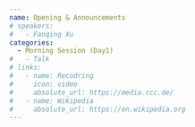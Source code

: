 ```yaml
---
name: Opening & Announcements
# speakers:
#   - Fanqing Xu
categories:
  - Morning Session (Day1)
#   - Talk
# links:
#   - name: Recodring
#     icon: video
#     absolute_url: https://media.ccc.de/
#   - name: Wikipedia
#     absolute_url: https://en.wikipedia.org
---
```

